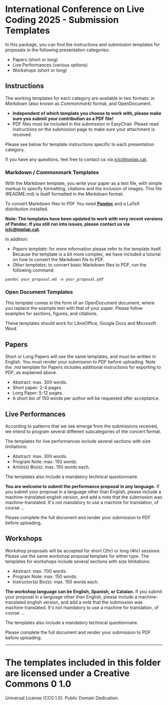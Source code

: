 # International Conference on Live Coding 2025 - Submission Templates

In this package, you can find the instructions and submission templates for proposals in the following presentation categories:

* Papers (short or long)
* Live Performances (various options)
* Workshops (short or long)

## Instructions

The working templates for each category are available in two formats: in *Markdown* (also known as *Commonmark*) format, and OpenDocument.

* **Independent of which template you choose to work with, please make sure you submit your contribution as a PDF file!**
* PDF files must be included in the submission in EasyChair. Please read instructions on the submission page to make sure your attachment is received. 

Please see below for template instructions specific to each presentation category.

If you have any questions, feel free to contact us via [iclc@toplap.cat](mailto:iclc@toplap.cat).

### Markdown / Commonmark Templates

With the Markdown template, you write your paper as a text file, with simple markup to specify formatting, citations and the inclusion of images. This file (README.md) is itself formatted in the *Markdown* format. 

To convert Markdown files to PDF You need [**Pandoc**](http://pandoc.org) and a LaTeX distribution installed.

**Note: The templates have been updated to work with very recent versions of Pandoc. If you still run into issues, please contact us via [iclc@toplap.cat](mailto:iclc@toplap.cat).**

In addition:

 - *Papers template*: for more information please refer to the template itself. Because the template is a bit more complex, we have included a tutorial on how to convert the Markdown file to PDF. 
 - *Other templates*: to convert basic Markdown files to PDF, run the following command:
 
```
pandoc your_proposal.md -o your_proposal.pdf
```

### Open Document Templates

This template comes in the form of an OpenDocument document, where you replace the example text with that of your paper. Please follow examples for sections, figures, and citations.

These templates should work for LibreOffice, Google Docs and Microsoft Word.

## Papers

Short or Long Papers will use the same templates, and must be written in English. You must render your submission to PDF before uploading. Note the .md template for Papers includes additional instructions for exporting to PDF, as explained above. 

 - Abstract: max. 300 words. 
 - Short paper: 2-4 pages.
 - Long Paper: 5-12 pages.
 - A short bio of 150 words per author will be requested after acceptance.

## Live Performances

According to patterns that we see emerge from the submissions received, we intend to program several different subcategories of the concert format.

The templates for live performances include several sections with size limitations:

 - Abstract: max. 300 words.
 - Program Note: max. 150 words.
 - Artist(s) Bio(s): max. 150 words each. 
 
The templates also include a mandatory technical questionnaire.

**You are welcome to submit the performance proposal in any language.** If you submit your proposal in a language other than English, please include a machine-translated english version, and add a note that the submission was machine-translated. It's not mandatory to use a machine for translation, of course ... 
 
Please complete the full document and render your submission to PDF before uploading.

## Workshops

Workshop proposals will be accepted for short (2hr) or long (4hr) sessions. Please use the same workshop proposal template for either type. The templates for workshops include several sections with size limitations:

 - Abstract: max. 700 words.
 - Program Note: max. 150 words.
 - Instructor(s) Bio(s): max. 150 words each.
 
**The workshop language can be English, Spanish, or Catalan.** If you submit your proposal in a language other than English, please include a machine-translated english version, and add a note that the submission was machine-translated. It's not mandatory to use a machine for translation, of course ... 

The templates also include a mandatory technical questionnaire. 

Please complete the full document and render your submission to PDF before uploading.
 
__________________________________

# The templates included in this folder are licensed under a Creative Commons 0 1.0
Universal License (CC0 1.0). Public Domain Dedication.
